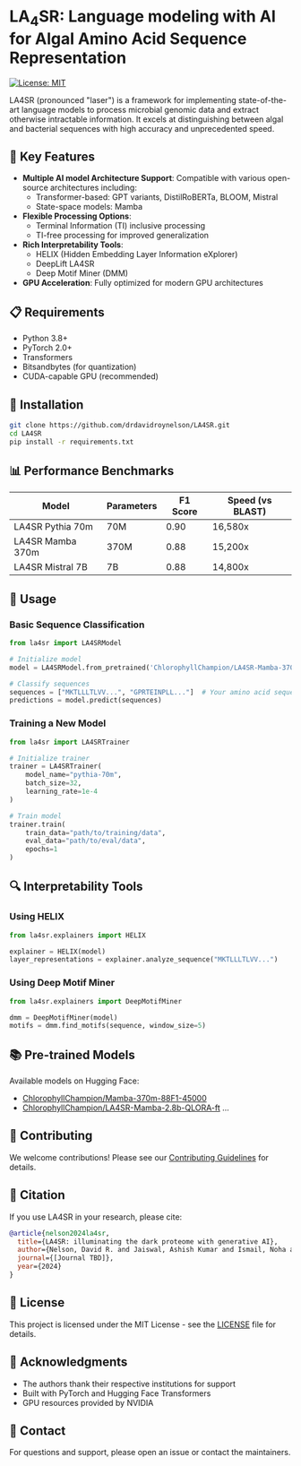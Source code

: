 # LA<sub>4</sub>SR: Language modeling with AI for Algal Amino Acid Sequence Representation

[![License: MIT](https://img.shields.io/badge/License-MIT-yellow.svg)](https://opensource.org/licenses/MIT)

LA4SR (pronounced "laser") is a framework for implementing state-of-the-art language models to process microbial genomic data and extract otherwise intractable information. It excels at distinguishing between algal and bacterial sequences with high accuracy and unprecedented speed.

## 🚀 Key Features

- **Multiple AI model Architecture Support**: Compatible with various open-source architectures including:
  - Transformer-based: GPT variants, DistilRoBERTa, BLOOM, Mistral
  - State-space models: Mamba
- **Flexible Processing Options**: 
  - Terminal Information (TI) inclusive processing
  - TI-free processing for improved generalization
- **Rich Interpretability Tools**:
  - HELIX (Hidden Embedding Layer Information eXplorer)
  - DeepLift LA4SR
  - Deep Motif Miner (DMM)
- **GPU Acceleration**: Fully optimized for modern GPU architectures

## 📋 Requirements

- Python 3.8+
- PyTorch 2.0+
- Transformers
- Bitsandbytes (for quantization)
- CUDA-capable GPU (recommended)

## 🔧 Installation

```bash
git clone https://github.com/drdavidroynelson/LA4SR.git
cd LA4SR
pip install -r requirements.txt
```

## 📊 Performance Benchmarks

| Model | Parameters | F1 Score | Speed (vs BLAST) |
|-------|------------|----------|------------------|
| LA4SR Pythia 70m | 70M | 0.90 | 16,580x |
| LA4SR Mamba 370m | 370M | 0.88 | 15,200x |
| LA4SR Mistral 7B | 7B | 0.88 | 14,800x |

## 🎯 Usage

### Basic Sequence Classification

```python
from la4sr import LA4SRModel

# Initialize model
model = LA4SRModel.from_pretrained('ChlorophyllChampion/LA4SR-Mamba-370m-88F1-45000')

# Classify sequences
sequences = ["MKTLLLTLVV...", "GPRTEINPLL..."]  # Your amino acid sequences
predictions = model.predict(sequences)
```

### Training a New Model

```python
from la4sr import LA4SRTrainer

# Initialize trainer
trainer = LA4SRTrainer(
    model_name="pythia-70m",
    batch_size=32,
    learning_rate=1e-4
)

# Train model
trainer.train(
    train_data="path/to/training/data",
    eval_data="path/to/eval/data",
    epochs=1
)
```

## 🔍 Interpretability Tools

### Using HELIX

```python
from la4sr.explainers import HELIX

explainer = HELIX(model)
layer_representations = explainer.analyze_sequence("MKTLLLTLVV...")
```

### Using Deep Motif Miner

```python
from la4sr.explainers import DeepMotifMiner

dmm = DeepMotifMiner(model)
motifs = dmm.find_motifs(sequence, window_size=5)
```

## 📚 Pre-trained Models

Available models on Hugging Face:
- [ChlorophyllChampion/Mamba-370m-88F1-45000](https://huggingface.co/ChlorophyllChampion/Mamba-370m-88F1-45000)
- [ChlorophyllChampion/LA4SR-Mamba-2.8b-QLORA-ft](https://huggingface.co/ChlorophyllChampion/LA4SR-Mamba-2.8b-QLORA-ft)
...
## 🤝 Contributing

We welcome contributions! Please see our [Contributing Guidelines](CONTRIBUTING.md) for details.

## 📝 Citation

If you use LA4SR in your research, please cite:

```bibtex
@article{nelson2024la4sr,
  title={LA4SR: illuminating the dark proteome with generative AI},
  author={Nelson, David R. and Jaiswal, Ashish Kumar and Ismail, Noha and Salehi-Ashtiani, Kourosh},
  journal={[Journal TBD]},
  year={2024}
}
```

## 📄 License

This project is licensed under the MIT License - see the [LICENSE](LICENSE) file for details.

## 🙏 Acknowledgments

- The authors thank their respective institutions for support
- Built with PyTorch and Hugging Face Transformers
- GPU resources provided by NVIDIA

## 📧 Contact

For questions and support, please open an issue or contact the maintainers.
